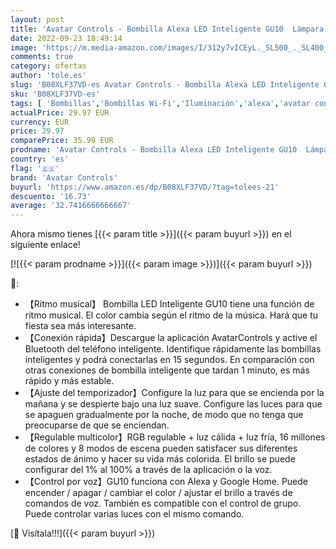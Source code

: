 ```yaml
---
layout: post
title: 'Avatar Controls - Bombilla Alexa LED Inteligente GU10  Lámpara Inteligente 5W 2700-6500K Luces Cálidas/Frías & RGB ajustable  Sincronizar con música  Conexión rápida Funciona con Alexa y Google Home 4 PCS'
date: 2022-09-23 18:49:14
image: 'https://m.media-amazon.com/images/I/312y7vICEyL._SL500_._SL400_.jpg'
comments: true
category: ofertas
author: 'tole.es'
slug: 'B08XLF37VD-es Avatar Controls - Bombilla Alexa LED Inteligente GU10...'
sku: 'B08XLF37VD-es'
tags: [ 'Bombillas','Bombillas Wi-Fi','Iluminación','alexa','avatar controls','google','home','🇪🇸', ]
actualPrice: 29.97 EUR
currency: EUR
price: 29.97
comparePrice: 35.99 EUR
prodname: 'Avatar Controls - Bombilla Alexa LED Inteligente GU10  Lámpara Inteligente 5W 2700-6500K Luces Cálidas/Frías & RGB ajustable  Sincronizar con música  Conexión rápida Funciona con Alexa y Google Home 4 PCS'
country: 'es'
flag: '🇪🇸'
brand: 'Avatar Controls'
buyurl: 'https://www.amazon.es/dp/B08XLF37VD/?tag=tolees-21'
descuento: '16.73'
average: '32.7416666666667'
---
```


Ahora mismo tienes [{{< param title >}}]({{< param buyurl >}}) en el siguiente enlace!

[![{{< param prodname >}}]({{< param image >}})]({{< param buyurl >}})

🔎:

- 【Ritmo musical】 Bombilla LED Inteligente GU10 tiene una función de ritmo musical. El color cambia según el ritmo de la música. Hará que tu fiesta sea más interesante.
- 【Conexión rápida】Descargue la aplicación AvatarControls y active el Bluetooth del teléfono inteligente. Identifique rápidamente las bombillas inteligentes y podrá conectarlas en 15 segundos. En comparación con otras conexiones de bombilla inteligente que tardan 1 minuto, es más rápido y más estable.
- 【Ajuste del temporizador】Configure la luz para que se encienda por la mañana y se despierte bajo una luz suave. Configure las luces para que se apaguen gradualmente por la noche, de modo que no tenga que preocuparse de que se enciendan.
- 【Regulable multicolor】RGB regulable + luz cálida + luz fría, 16 millones de colores y 8 modos de escena pueden satisfacer sus diferentes estados de ánimo y hacer su vida más colorida. El brillo se puede configurar del 1% al 100% a través de la aplicación o la voz.
- 【Control por voz】GU10 funciona con Alexa y Google Home. Puede encender / apagar / cambiar el color / ajustar el brillo a través de comandos de voz. También es compatible con el control de grupo. Puede controlar varias luces con el mismo comando.

[🛒 Visítala!!!]({{< param buyurl >}})

